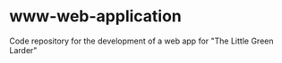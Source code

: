 # www-web-application
Code repository for the development of a web app for "The Little Green Larder"
